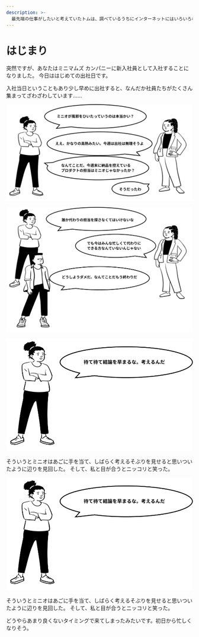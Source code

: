 ```yaml
---
description: >-
  最先端の仕事がしたいと考えていたトムは、調べているうちにインターネットにはいろいろなWEBサービスがあることに気がつき興味を持った。そして、あるWEB制作会社のインターンをすることにした。
---
```


# はじまり

突然ですが、あなたはミニマムズ カンパニーに新入社員として入社することになりました。 今日ははじめての出社日です。

入社当日ということもあり少し早めに出社すると、なんだか社員たちがたくさん集まってざわざわしています……

![](.gitbook/assets/group-2.010130551b81434ab2277070cfc0c385.png)

![](.gitbook/assets/group-1.dca2f60c8ff14e998f8786f5a4de3339.png)

![](.gitbook/assets/group-3.f044c05a43ab490d95a6eac522ed6e10.png)

そういうとミニオはあごに手を当て、しばらく考えるそぶりを見せると思いついたように辺りを見回した。 そして、私と目が合うとニッコリと笑った。

![](.gitbook/assets/group-3.f044c05a43ab490d95a6eac522ed6e10%20%281%29.png)

そういうとミニオはあごに手を当て、しばらく考えるそぶりを見せると思いついたように辺りを見回した。 そして、私と目が合うとニッコリと笑った。

どうやらあまり良くないタイミングで来てしまったみたいです。初日から忙しくなりそう。

